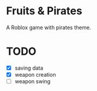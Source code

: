 # Fruits & Pirates

A Roblox game with pirates theme.


# TODO

- [x] saving data
- [x] weapon creation
- [ ] weapon swing

